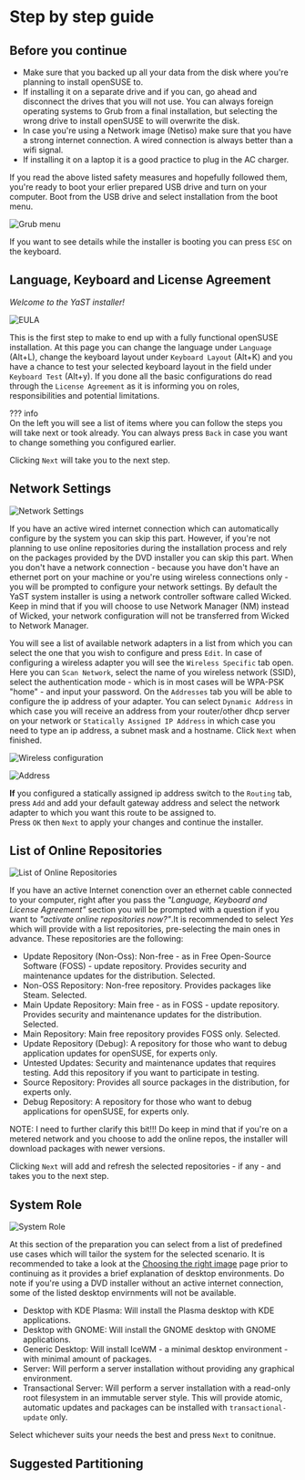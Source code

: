 # Step by step guide
## Before you continue

* Make sure that you backed up all your data from the disk where you're planning to install openSUSE to.
* If installing it on a separate drive and if you can, go ahead and disconnect the drives that you will not use. You can always foreign operating systems to Grub from a final installation, but selecting the wrong drive to install openSUSE to will overwrite the disk.
* In case you're using a Network image (Netiso) make sure that you have a strong internet connection. A wired connection is always better than a wifi signal.
* If installing it on a laptop it is a good practice to plug in the AC charger.

If you read the above listed safety measures and hopefully followed them, you're ready to boot your erlier prepared USB drive and turn on your computer. Boot from the USB drive and select installation from the boot menu.

![Grub menu](image/yast_grub_menu.png)

If you want to see details while the installer is booting you can press `ESC` on the keyboard.

## Language, Keyboard and License Agreement

*Welcome to the YaST installer!*

![EULA](image/yast_eula.png)

This is the first step to make to end up with a fully functional openSUSE installation. At this page you can change the language under `Language` (Alt+L), change the keyboard layout under `Keyboard Layout` (Alt+K) and you have a chance to test your selected keyboard layout in the field under `Keyboard Test` (Alt+y).
If you done all the basic configurations do read through the `License Agreement` as it is informing you on roles, responsibilities and potential limitations.

??? info   
    On the left you will see a list of items where you can follow the steps you will take next or took already. You can always press `Back` in case you want to change something you configured earlier.

Clicking `Next` will take you to the next step.

## Network Settings

![Network Settings](image/yast_network_settings.png)

If you have an active wired internet connection which can automatically configure by the system you can skip this part. However, if you're not planning to use online repositories during the installation process and rely on the packages provided by the DVD installer you can skip this part.
When you don't have a network connection - because you have don't have an ethernet port on your machine or you're using wireless connections only - you will be prompted to configure your network settings. By default the YaST system installer is using a network controller software called Wicked. Keep in mind that if you will choose to use Network Manager (NM) instead of Wicked, your network configuration will not be transferred from Wicked to Network Manager.


You will see a list of available network adapters in a list from which you can select the one that you wish to configure and press `Edit`. In case of configuring a wireless adapter you will see the `Wireless Specific` tab open. Here you can `Scan Network`, select the name of you wireless network (SSID), select the authentication mode - which is in most cases will be WPA-PSK "home" - and input your password. 
On the `Addresses` tab you will be able to configure the ip address of your adapter. You can select `Dynamic Address` in which case you will receive an address from your router/other dhcp server on your network or `Statically Assigned IP Address` in which case you need to type an ip address, a subnet mask and a hostname. Click `Next` when finished.    
   
![Wireless configuration](image/yast_wireless_specific.png)
   
![Address](image/yast_network_address.png)

**If** you configured a statically assigned ip address switch to the `Routing` tab, press `Add` and add your default gateway address and select the network adapter to which you want this route to be assigned to.    
Press `OK` then `Next` to apply your changes and continue the installer.


## List of Online Repositories

![List of Online Repositories](image/yast_repos_list.png)

If you have an active Internet conenction over an ethernet cable connected to your computer, right after you pass the *"Language, Keyboard and License Agreement"* section you will be prompted with a question if you want to *"activate online repositories now?"*.It is recommended to select *Yes* which will provide with a list repositories, pre-selecting the main ones in advance. These repositories are the following:

* Update Repository (Non-Oss): Non-free - as in Free Open-Source Software (FOSS) - update repository. Provides security and maintenance updates for the distribution. Selected.
* Non-OSS Repository: Non-free repository. Provides packages like Steam. Selected.
* Main Update Repository: Main free - as in FOSS - update repository. Provides security and maintenance updates for the distribution. Selected. 
* Main Repository: Main free repository provides FOSS only. Selected.
* Update Repository (Debug): A repository for those who want to debug application updates for openSUSE, for experts only. 
* Untested Updates: Security and maintenance updates that requires testing. Add this repository if you want to participate in testing.
* Source Repository: Provides all source packages in the distribution, for experts only.
* Debug Repository: A repository for those who want to debug applications for openSUSE, for experts only.

NOTE: I need to further clarify this bit!!! Do keep in mind that if you're on a metered network and you choose to add the online repos, the installer will download packages with newer versions. 

Clicking `Next` will add and refresh the selected repositories - if any - and takes you to the next step.

## System Role

![System Role](image/yast_system_role.png)

At this section of the preparation you can select from a list of predefined use cases which will tailor the system for the selected scenario. It is recommended to take a look at the [Choosing the right image](pick_an_image.md) page prior to continuing as it provides a brief explanation of desktop environments. Do note if you're using a DVD installer without an active internet connection, some of the listed desktop envirnments will not be available.

* Desktop with KDE Plasma: Will install the Plasma desktop with KDE applications.
* Desktop with GNOME: Will install the GNOME desktop with GNOME applications.
* Generic Desktop: Will install IceWM - a minimal desktop environment - with minimal amount of packages.
* Server: Will perform a server installation without providing any graphical environment.
* Transactional Server: Will perform a server installation with a read-only root filesystem in an immutable server style. This will provide atomic, automatic updates and packages can be installed with `transactional-update` only.

Select whichever suits your needs the best and press `Next` to conitnue.

## Suggested Partitioning


